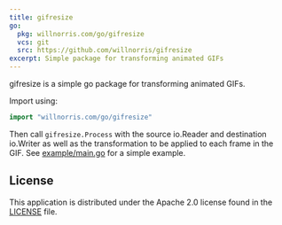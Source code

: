 ```yaml
---
title: gifresize
go:
  pkg: willnorris.com/go/gifresize
  vcs: git
  src: https://github.com/willnorris/gifresize
excerpt: Simple package for transforming animated GIFs
---
```

gifresize is a simple go package for transforming animated GIFs.

Import using:

```go
import "willnorris.com/go/gifresize"
```

Then call `gifresize.Process` with the source io.Reader and destination
io.Writer as well as the transformation to be applied to each frame in the GIF.
See [example/main.go][] for a simple example.

[example/main.go]: https://github.com/willnorris/gifresize/blob/master/example/main.go

## License ##

This application is distributed under the Apache 2.0 license found in the
[LICENSE](https://github.com/willnorris/gifresize/blob/master/LICENSE) file.
